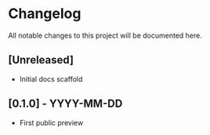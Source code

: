 # Changelog

All notable changes to this project will be documented here.

## [Unreleased]
- Initial docs scaffold

## [0.1.0] - YYYY-MM-DD
- First public preview
